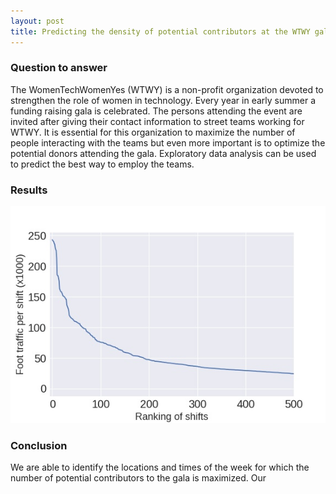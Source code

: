 ```yaml
---
layout: post
title: Predicting the density of potential contributors at the WTWY gala
---
```

### Question to answer
The WomenTechWomenYes (WTWY) is a non-profit organization devoted to strengthen the role of women in technology. Every year in early summer a funding raising gala is celebrated. The persons attending the event are invited after giving their contact information to street teams working for WTWY. It is essential for this organization to maximize the number of people interacting with the teams but even more important is to optimize the potential donors attending the gala. Exploratory data analysis can be used to predict the best way to employ the teams.    

### Results
![Foot traffic per shift](../public/Max_num.jpg)


### Conclusion
 We are able to identify the locations and times of the week for which the number of potential contributors to the gala is maximized.
 Our
